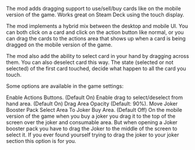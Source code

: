 The mod adds dragging support to use/sell/buy cards like on the mobile version of the game. Works great on Steam Deck using the touch display.

The mod implements a hybrid mix between the desktop and mobile UI. You can both click on a card and click on the action button like normal, or you can drag the cards to the actions area that shows up when a card is being dragged on the mobile version of the game.

The mod also add the ability to select card in your hand by dragging across them. You can also deselect card this way. The state (selected or not selected) of the first card touched, decide what happen to all the card you touch.

Some options are available in the game settings:

Enable Actions Buttons. (Default On)
Enable drag to select/deselect from hand area. (Default On)
Drag Area Opacity (Default: 90%).
Move Joker Booster Pack Select Area To Joker Buy Area. (Default Off)
On the mobile version of the game when you buy a joker you drag it to the top of the screen over the joker and consumable area. But when opening a Joker booster pack you have to drag the Joker to the middle of the screen to select it. If you ever found yourself trying to drag the joker to your joker section this option is for you.